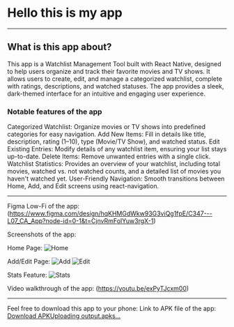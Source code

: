 # Hello this is my app
 
-----------
 
## What is this app about?

This app is a Watchlist Management Tool built with React Native, designed to help users organize and track their favorite movies and TV shows. It allows users to create, edit, and manage a categorized watchlist, complete with ratings, descriptions, and watched statuses. The app provides a sleek, dark-themed interface for an intuitive and engaging user experience.
 
### Notable features of the app
 
Categorized Watchlist: Organize movies or TV shows into predefined categories for easy navigation.
Add New Items: Fill in details like title, description, rating (1–10), type (Movie/TV Show), and watched status.
Edit Existing Entries: Modify details of any watchlist item, ensuring your list stays up-to-date.
Delete Items: Remove unwanted entries with a single click.
Watchlist Statistics: Provides an overview of your watchlist, including total movies, watched vs. not watched counts, and a detailed list of movies you haven't watched yet.
User-Friendly Navigation: Smooth transitions between Home, Add, and Edit screens using react-navigation.
 
-----------

Figma Low-Fi of the app: (https://www.figma.com/design/hqKHMGdWkw93G3viQg1fpE/C347---L07_CA_App?node-id=0-1&t=CjnvRmFoIYuw3rgX-1)

Screenshots of the app:
 
Home Page:
![Home](https://github.com/user-attachments/assets/f76c7228-b324-40e3-93b1-a54861173836)

Add/Edit Page:
![Add](https://github.com/user-attachments/assets/1dca5154-ae87-4984-b751-768d5a3a5019)
![Edit](https://github.com/user-attachments/assets/033a3f6b-eb7f-40eb-84da-5c9eefdaef92)

Stats Feature:
![Stats](https://github.com/user-attachments/assets/b63c1c80-93d6-44db-a2c4-ffe8e3ddbf77)

 
Video walkthrough of the app:
(https://youtu.be/exPyTJcxm00)
 
 
------------
 
Feel free to download this app to your phone:
Link to APK file of the app: [Download APK](./docs/app-release.apk)[Uploading output.apks…]()
